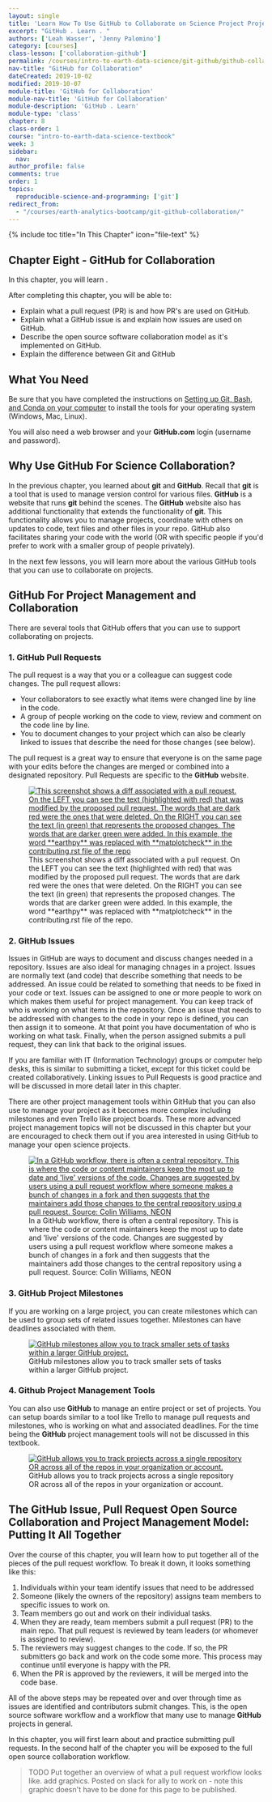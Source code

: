 ```yaml
---
layout: single
title: 'Learn How To Use GitHub to Collaborate on Science Project Projects'
excerpt: "GitHub . Learn . "
authors: ['Leah Wasser', 'Jenny Palomino']
category: [courses]
class-lesson: ['collaboration-github']
permalink: /courses/intro-to-earth-data-science/git-github/github-collaboration/
nav-title: "GitHub for Collaboration"
dateCreated: 2019-10-02
modified: 2019-10-07
module-title: 'GitHub for Collaboration'
module-nav-title: 'GitHub for Collaboration'
module-description: 'GitHub . Learn'
module-type: 'class'
chapter: 8
class-order: 1
course: "intro-to-earth-data-science-textbook"
week: 3
sidebar:
  nav:
author_profile: false
comments: true
order: 1
topics:
  reproducible-science-and-programming: ['git']
redirect_from:
  - "/courses/earth-analytics-bootcamp/git-github-collaboration/"
---
```

{% include toc title="In This Chapter" icon="file-text" %}

<div class='notice--success' markdown="1">

## <i class="fa fa-ship" aria-hidden="true"></i> Chapter Eight - GitHub for Collaboration

In this chapter, you will learn .

After completing this chapter, you will be able to:

* Explain what a pull request (PR) is and how PR's are used on GitHub.
* Explain what a GitHub issue is and explain how issues are used on GitHub.
* Describe the open source software collaboration model as it's implemented on GitHub.
* Explain the difference between Git and GitHub

## <i class="fa fa-check-square-o fa-2" aria-hidden="true"></i> What You Need

Be sure that you have completed the instructions on <a href="{{ site.url }}/workshops/setup-earth-analytics-python/setup-git-bash-conda/">Setting up Git, Bash, and Conda on your computer</a> to install the tools for your operating system (Windows, Mac, Linux).

You will also need a web browser and your **GitHub.com** login (username and password).

</div>

## Why Use GitHub For Science Collaboration?

In the previous chapter, you learned about **git** and **GitHub**. Recall that **git** is a
tool that is used to manage version control for various files. **GitHub** is a
website that runs **git** behind the scenes. The **GitHub** website also has additional
functionality that extends the functionality of **git**. This functionality allows
you to manage projects, coordinate with others on updates to code, text files
and other files in your repo. GitHub also facilitates sharing your code with the
world (OR with specific people if you'd prefer to work with a smaller group of people privately).

In the next few lessons, you will learn more about the various GitHub tools that you
can use to collaborate on projects.

## GitHub For Project Management and Collaboration

There are several tools that GitHub offers that you can use to support collaborating on projects.

### 1. GitHub Pull Requests

The pull request is a way that you or a colleague can suggest code changes. The pull request allows:
   * Your collaborators to see exactly what items were changed line by line in the code.
   * A group of people working on the code to view, review and comment on the code line by line.
   * You to document changes to your project which can also be clearly linked to issues that describe the need for those changes (see below).

The pull request is a great way to ensure that everyone is on the same page with your edits before the changes are merged or combined into a designated repository. Pull Requests are specific to the **GitHub** website.

<figure>
 <a href="{{ site.url }}/images/courses/earth-analytics/git-version-control/github-diff-file.png">
 <img src="{{ site.url }}/images/courses/earth-analytics/git-version-control/github-diff-file.png" alt="This screenshot shows a diff associated with a pull request. On the LEFT you can see the text (highlighted with red) that was modified by the proposed pull request. The words that are dark red were the ones that were deleted. On the RIGHT you can see the text (in green) that represents the proposed changes. The words that are darker green were added. In this example, the word **earthpy** was replaced with **matplotcheck** in the contributing.rst file of the repo"></a>
 <figcaption>This screenshot shows a diff associated with a pull request. On the LEFT you can see the text (highlighted with red) that was modified by the proposed pull request. The words that are dark red were the ones that were deleted. On the RIGHT you can see the text (in green) that represents the proposed changes. The words that are darker green were added. In this example, the word **earthpy** was replaced with **matplotcheck** in the contributing.rst file of the repo.
 </figcaption>
</figure>


### 2. GitHub Issues

Issues in GitHub are ways to document and discuss changes needed in a repository.
Issues are also ideal for managing chnages in a project.
Issues are normally text (and code) that describe something that needs to be
addressed. An issue could be related to something that needs to be fixed in your
code or text. Issues can be assigned to one or more people to work on which
makes them useful for project management. You can keep track of who is working
on what items in the repository. Once an issue that needs to be addressed with
changes to the code in your repo is defined, you can then assign it to someone. At that point you have documentation of who is working on what task. Finally,
when the person assigned submits a pull request, they can link that back to the
original issues.

If you are familiar with IT (Information Technology) groups or computer help
desks, this is similar to submitting a ticket,
except for this ticket could be created collaboratively. Linking issues to Pull
Requests is good practice and will be discussed in more detail later in this
chapter.

There are other project management tools within GitHub that you can also use to
manage your project as it becomes more complex including milestones and even Trello like project boards. These more advanced project management topics will not
be discussed in this chapter but your are encouraged to check them out if you area interested in using GitHub to manage your open science projects.

<figure>
   <a href="{{ site.url }}/images/earth-analytics/git-version-control/git-push-pull-flow-neon.png">
   <img src="{{ site.url }}/images/earth-analytics/git-version-control/git-push-pull-flow-neon.png" alt="In a GitHub workflow, there is often a central repository. This is where the code or content maintainers keep the most up to date and 'live' versions of the code. Changes are suggested by users using a pull request workflow where someone makes a bunch of changes in a fork and then suggests that the maintainers add those changes to the central repository using a pull request. Source: Colin Williams, NEON"></a>
   <figcaption>In a GitHub workflow, there is often a central repository. This is where the code or content maintainers keep the most up to date and 'live' versions of the code. Changes are suggested by users using a pull request workflow where someone makes a bunch of changes in a fork and then suggests that the maintainers add those changes to the central repository using a pull request.  Source: Colin Williams, NEON
   </figcaption>
</figure>


### 3. GitHub Project Milestones

If you are working on a large project, you can create milestones which can be
 used to group sets of related issues together. Milestones can have deadlines
 associated with them.

<figure>
   <a href="{{ site.url }}/images/earth-analytics/git-version-control/github-milestones-abc-classroom.png">
   <img src="{{ site.url }}/images/earth-analytics/git-version-control/github-milestones-abc-classroom.png" alt="GitHub milestones allow you to track smaller sets of tasks within a larger GitHub project."></a>
   <figcaption>GitHub milestones allow you to track smaller sets of tasks within a larger GitHub project.
   </figcaption>
</figure>


### 4. Github Project Management Tools

You can also use **GitHub** to manage an entire project or set of projects. You can
setup boards similar to a tool like Trello to manage pull requests and milestones,
who is working on what and associated deadlines. For the time being the **GitHub**
project management tools will not be discussed in this textbook.


<figure>
   <a href="{{ site.url }}/images/earth-analytics/git-version-control/github-project-page.png">
   <img src="{{ site.url }}/images/earth-analytics/git-version-control/github-project-page.png" alt="GitHub allows you to track projects across a single repository OR across all of the repos in your organization or account."></a>
   <figcaption>GitHub allows you to track projects across a single repository OR across all of the repos in your organization or account.
   </figcaption>
</figure>


## The GitHub Issue, Pull Request Open Source Collaboration and Project Management Model: Putting It All Together

Over the course of this chapter, you will learn how to put together all of the
pieces of the pull request workflow. To break it down, it looks something like this:

1. Individuals within your team identify issues that need to be addressed
2. Someone (likely the owners of the repository) assigns team members to specific issues to work on.
3. Team members go out and work on their individual tasks.
4. When they are ready, team members submit a pull request (PR) to the main repo. That pull request is reviewed by team leaders (or whomever is assigned to review).
5. The reviewers may suggest changes to the code. If so, the PR submitters go back and work on the code some more. This process may continue until everyone is happy with the PR.
6. When the PR is approved by the reviewers, it will be merged into the code base.

All of the above steps may be repeated over and over through time as issues are identified and contributors submit changes. This, is the open source software
workflow and a workflow that many use to manage **GitHub** projects in general.

In this chapter, you will first learn about and practice submitting pull requests.
In the second half of the chapter you will be exposed to the full open source
collaboration workflow.

> TODO Put together an overview of what a pull request workflow looks like. add graphics. Posted on slack for ally to work on - note this graphic doesn't have to be done for this page to be published.



